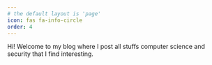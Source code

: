 ```yaml
---
# the default layout is 'page'
icon: fas fa-info-circle
order: 4
---
```



Hi! Welcome to my blog where I post all stuffs computer science and security that I find interesting.